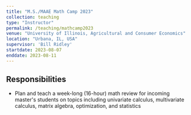 ```yaml
---
title: "M.S./MAAE Math Camp 2023"
collection: teaching
type: "Instructor"
permalink: /teaching/mathcamp2023
venue: "University of Illinois, Agricultural and Consumer Economics"
location: "Urbana, IL, USA"
supervisor: 'Bill Ridley'
startdate: 2023-08-07
enddate: 2023-08-11
---
```

Responsibilities
---
* Plan and teach a week-long (16-hour) math review for incoming master's students on topics including univariate calculus, multivariate calculus, matrix algebra, optimization, and statistics
  

